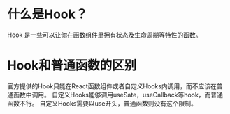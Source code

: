 # 什么是Hook？
  Hook 是一些可以让你在函数组件里拥有状态及生命周期等特性的函数。
# Hook和普通函数的区别
  官方提供的Hook只能在React函数组件或者自定义Hooks内调用，而不应该在普通函数中调用。
  自定义Hooks能够调用useSate，useCallback等hook，而普通函数不行。
  自定义Hooks需要以use开头，普通函数则没有这个限制。
